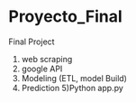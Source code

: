 # Proyecto_Final
Final Project

1) web scraping
2) google API
3) Modeling (ETL, model Build)
4) Prediction
5)Python app.py
